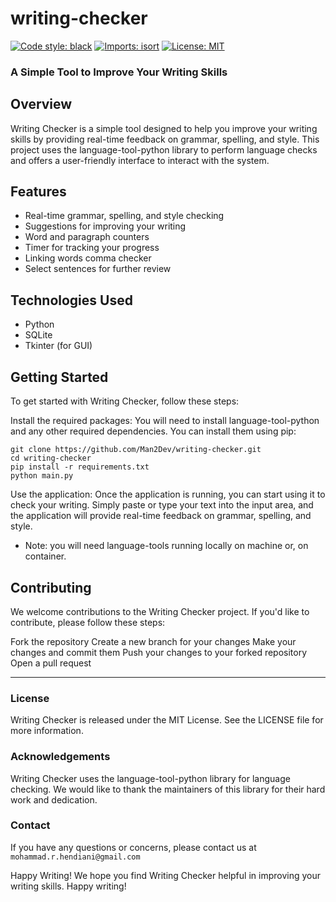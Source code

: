 # writing-checker

[![Code style: black](https://img.shields.io/badge/code%20style-black-000000.svg)](https://github.com/psf/black)
[![Imports: isort](https://img.shields.io/badge/%20imports-isort-%231674b1?style=flat&labelColor=ef8336)](https://pycqa.github.io/isort/)
[![License: MIT](https://img.shields.io/badge/License-MIT-blue.svg)](https://opensource.org/licenses/MIT)

### A Simple Tool to Improve Your Writing Skills

## Overview
Writing Checker is a simple tool designed to help you improve your writing skills by providing real-time feedback on grammar, spelling, and style. This project uses the language-tool-python library to perform language checks and offers a user-friendly interface to interact with the system.

## Features
* Real-time grammar, spelling, and style checking
* Suggestions for improving your writing
* Word and paragraph counters
* Timer for tracking your progress
* Linking words comma checker
* Select sentences for further review

## Technologies Used
* Python
* SQLite
* Tkinter (for GUI)

## Getting Started
To get started with Writing Checker, follow these steps:

Install the required packages: You will need to install language-tool-python and any other required dependencies. You can install them using pip:

```
git clone https://github.com/Man2Dev/writing-checker.git
cd writing-checker
pip install -r requirements.txt
python main.py
```
Use the application: Once the application is running, you can start using it to check your writing. Simply paste or type your text into the input area, and the application will provide real-time feedback on grammar, spelling, and style.

* Note: you will need language-tools running locally on machine or, on container.

## Contributing
We welcome contributions to the Writing Checker project. If you'd like to contribute, please follow these steps:

Fork the repository
Create a new branch for your changes
Make your changes and commit them
Push your changes to your forked repository
Open a pull request

---
### License
Writing Checker is released under the MIT License. See the LICENSE file for more information.

### Acknowledgements
Writing Checker uses the language-tool-python library for language checking. We would like to thank the maintainers of this library for their hard work and dedication.

### Contact
If you have any questions or concerns, please contact us at `mohammad.r.hendiani@gmail.com`

Happy Writing!
We hope you find Writing Checker helpful in improving your writing skills. Happy writing!
